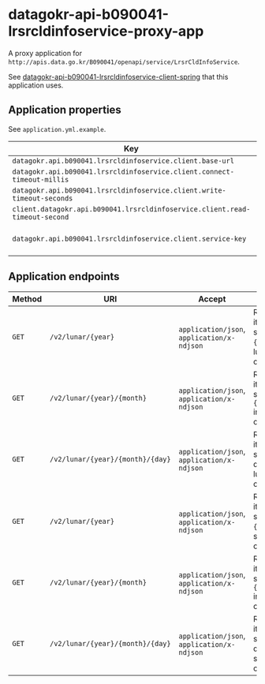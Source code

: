 # datagokr-api-b090041-lrsrcldinfoservice-proxy-app

A proxy application for `http://apis.data.go.kr/B090041/openapi/service/LrsrCldInfoService`.

See [datagokr-api-b090041-lrsrcldinfoservice-client-spring](https://github.com/jinahya/datagokr-api-b090041-lrsrcldinfoservice-client-spring)
that this application uses.

## Application properties

See `application.yml.example`.

|Key|Default value|Description|
|---|-------------|-----------|
|`datagokr.api.b090041.lrsrcldinfoservice.client.base-url`|`http://apis.data.go.kr/.../LrsrCldInfoService`||
|`datagokr.api.b090041.lrsrcldinfoservice.client.connect-timeout-millis`|`2000`||
|`datagokr.api.b090041.lrsrcldinfoservice.client.write-timeout-seconds`|`2`||
|`client.datagokr.api.b090041.lrsrcldinfoservice.client.read-timeout-second`|`10`||
|`datagokr.api.b090041.lrsrcldinfoservice.client.service-key`||Provided by the service provider|

## Application endpoints

|Method|URI|Accept|Notes|
|------|----|------|-----|
|`GET`|`/v2/lunar/{year}`|`application/json`, `application/x-ndjson`|Reads all items in specified `{year}` in lunar calendar|
|`GET`|`/v2/lunar/{year}/{month}`|`application/json`, `application/x-ndjson`|Reads all items in specified `{monnth}` in lunar calendar|
|`GET`|`/v2/lunar/{year}/{month}/{day}`|`application/json`, `application/x-ndjson`|Reads an item of specified date in lunar calendar|
|`GET`|`/v2/lunar/{year}`|`application/json`, `application/x-ndjson`|Reads all items in specified `{year}` in solar calendar|
|`GET`|`/v2/lunar/{year}/{month}`|`application/json`, `application/x-ndjson`|Reads all items in specified `{monnth}` in solar calendar|
|`GET`|`/v2/lunar/{year}/{month}/{day}`|`application/json`, `application/x-ndjson`|Reads an item of specified date in solar calendar|


